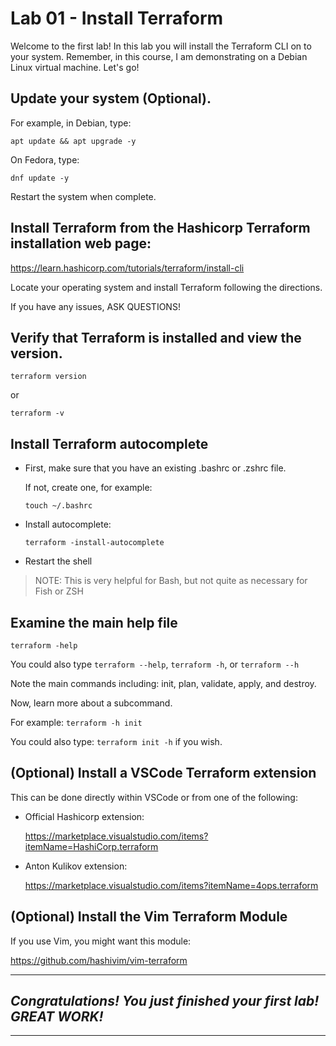 # Lab 01 - Install Terraform
Welcome to the first lab! 
In this lab you will install the Terraform CLI on to your system. 
Remember, in this course, I am demonstrating on a Debian Linux virtual machine. Let's go!

## Update your system (Optional). 
For example, in Debian, type: 

`apt update && apt upgrade -y`

On Fedora, type:

`dnf update -y`

Restart the system when complete.

## Install Terraform from the Hashicorp Terraform installation web page:
https://learn.hashicorp.com/tutorials/terraform/install-cli 

Locate your operating system and install Terraform following the directions. 

If you have any issues, ASK QUESTIONS! 

## Verify that Terraform is installed and view the version.
`terraform version` 

or

`terraform -v`

## Install Terraform autocomplete
- First, make sure that you have an existing .bashrc or .zshrc file. 
  
  If not, create one, for example: 
    
    `touch ~/.bashrc`

- Install autocomplete: 

  `terraform -install-autocomplete`

- Restart the shell

> NOTE: This is very helpful for Bash, but not quite as necessary for Fish or ZSH

## Examine the main help file
`terraform -help`

You could also type `terraform --help`, `terraform -h`, or `terraform --h`

Note the main commands including: init, plan, validate, apply, and destroy.

Now, learn more about a subcommand. 

  For example: `terraform -h init`

  You could also type: `terraform init -h` if you wish.

## (Optional) Install a VSCode Terraform extension
This can be done directly within VSCode or from one of the following:

- Official Hashicorp extension: 

  https://marketplace.visualstudio.com/items?itemName=HashiCorp.terraform

- Anton Kulikov extension:

  https://marketplace.visualstudio.com/items?itemName=4ops.terraform

## (Optional) Install the Vim Terraform Module
If you use Vim, you might want this module:

https://github.com/hashivim/vim-terraform

---
## *Congratulations! You just finished your first lab! GREAT WORK!*
---

